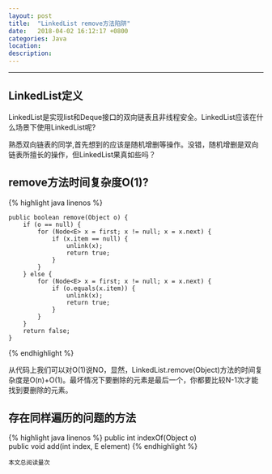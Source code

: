 ```yaml
---
layout: post
title:  "LinkedList remove方法陷阱"
date:   2018-04-02 16:12:17 +0800
categories: Java
location: 
description: 
---
```

---



## LinkedList定义


LinkedList是实现list和Deque接口的双向链表且非线程安全。LinkedList应该在什么场景下使用LinkedList呢?

熟悉双向链表的同学,首先想到的应该是随机增删等操作。没错，随机增删是双向链表所擅长的操作，但LinkedList果真如些吗？


## remove方法时间复杂度O(1)?

{% highlight java linenos %}

    public boolean remove(Object o) {
        if (o == null) {
            for (Node<E> x = first; x != null; x = x.next) {
                if (x.item == null) {
                    unlink(x);
                    return true;
                }
            }
        } else {
            for (Node<E> x = first; x != null; x = x.next) {
                if (o.equals(x.item)) {
                    unlink(x);
                    return true;
                }
            }
        }
        return false;
    }
{% endhighlight %}

从代码上我们可以对O(1)说NO，显然，LinkedList.remove(Object)方法的时间复杂度是O(n)+O(1)。最坏情况下要删除的元素是最后一个，你都要比较N-1次才能找到要删除的元素。

## 存在同样遍历的问题的方法
  {% highlight java linenos %}
  public int indexOf(Object o)  
  public void add(int index, E element)
  {% endhighlight %}  
  
>
  <small>本文总阅读量<span id="busuanzi_value_page_pv"></span>次</small>